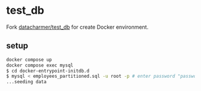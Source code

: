 # test_db

Fork [datacharmer/test_db](https://github.com/datacharmer/test_db) for create Docker environment.

## setup

```bash
docker compose up
docker compose exec mysql
$ cd docker-entrypoint-initdb.d
$ mysql < employees_partitioned.sql -u root -p # enter password "password"
...seeding data
```
